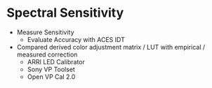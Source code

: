 # Spectral Sensitivity
* Measure Sensitivity
	* Evaluate Accuracy with ACES IDT
* Compared derived color adjustment matrix / LUT with empirical / measured correction
	* ARRI LED Calibrator
	* Sony VP Toolset
	* Open VP Cal 2.0